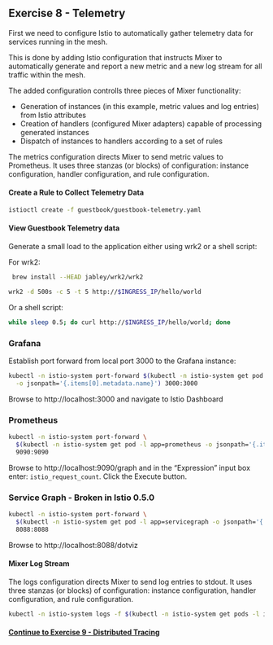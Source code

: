 ## Exercise 8 - Telemetry

First we need to configure Istio to automatically gather telemetry data for services running in the mesh.

This is done by adding Istio configuration that instructs Mixer to automatically generate and report a new metric and a new log stream for all traffic within the mesh.

The added configuration controlls three pieces of Mixer functionality:

* Generation of instances (in this example, metric values and log entries) from Istio attributes
* Creation of handlers (configured Mixer adapters) capable of processing generated instances
* Dispatch of instances to handlers according to a set of rules


The metrics configuration directs Mixer to send metric values to Prometheus. It uses three stanzas (or blocks) of configuration: instance configuration, handler configuration, and rule configuration.

#### Create a Rule to Collect Telemetry Data

```sh
istioctl create -f guestbook/guestbook-telemetry.yaml
```
#### View Guestbook Telemetry data

Generate a small load to the application either using wrk2 or a shell script:

For wrk2:

```sh
 brew install --HEAD jabley/wrk2/wrk2

wrk2 -d 500s -c 5 -t 5 http://$INGRESS_IP/hello/world
```

Or a shell script:

```sh
while sleep 0.5; do curl http://$INGRESS_IP/hello/world; done
```

### Grafana
Establish port forward from local port 3000 to the Grafana instance:
```sh
kubectl -n istio-system port-forward $(kubectl -n istio-system get pod -l app=grafana \
  -o jsonpath='{.items[0].metadata.name}') 3000:3000
```

Browse to http://localhost:3000 and navigate to Istio Dashboard

### Prometheus
```sh
kubectl -n istio-system port-forward \
  $(kubectl -n istio-system get pod -l app=prometheus -o jsonpath='{.items[0].metadata.name}') \
  9090:9090
```

Browse to http://localhost:9090/graph and in the “Expression” input box enter: `istio_request_count`. Click the Execute button.


### Service Graph  - Broken in Istio 0.5.0

```sh
kubectl -n istio-system port-forward \
  $(kubectl -n istio-system get pod -l app=servicegraph -o jsonpath='{.items[0].metadata.name}') \
  8088:8088
```

Browse to http://localhost:8088/dotviz

#### Mixer Log Stream

The logs configuration directs Mixer to send log entries to stdout. It uses three stanzas (or blocks) of configuration: instance configuration, handler configuration, and rule configuration.


```sh
kubectl -n istio-system logs -f $(kubectl -n istio-system get pods -l istio=mixer -o jsonpath='{.items[0].metadata.name}') mixer | grep \"instance\":\"newlog.logentry.istio-system\"
```

#### [Continue to Exercise 9 - Distributed Tracing](../exercise-9/README.md)
